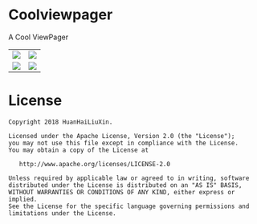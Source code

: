 # Coolviewpager
A Cool ViewPager

<table align="center">
    <tr>
        <td><img src="https://github.com/HuanHaiLiuXin/Coolviewpager/blob/master/ScreenRecorder/notifyDatasetChanged%E7%94%9F%E6%95%88.gif"/></td>
        <td><img src="https://github.com/HuanHaiLiuXin/Coolviewpager/blob/master/ScreenRecorder/%E6%B0%B4%E5%B9%B3%E5%8F%8A%E5%9E%82%E7%9B%B4%E6%96%B9%E5%90%91%E9%A1%B5%E9%9D%A2%E5%88%87%E6%8D%A2%E6%95%88%E6%9E%9C.gif"/></td>
    </tr>
    <tr>
        <td><img src="https://github.com/HuanHaiLiuXin/Coolviewpager/blob/master/ScreenRecorder/%E6%B0%B4%E5%B9%B3%E5%8F%8A%E5%9E%82%E7%9B%B4%E6%BB%91%E5%8A%A8.gif"/></td>
        <td><img src="https://github.com/HuanHaiLiuXin/Coolviewpager/blob/master/ScreenRecorder/%E8%87%AA%E5%8A%A8%E6%BB%9A%E5%8A%A8%E5%8F%AF%E8%AE%BE%E7%BD%AE%E6%96%B9%E5%90%91%E5%8F%8A%E9%97%B4%E9%9A%94%E6%97%B6%E9%97%B4.gif"/></td>
    </tr>
</table>

License
=======

    Copyright 2018 HuanHaiLiuXin.

    Licensed under the Apache License, Version 2.0 (the "License");
    you may not use this file except in compliance with the License.
    You may obtain a copy of the License at

       http://www.apache.org/licenses/LICENSE-2.0

    Unless required by applicable law or agreed to in writing, software
    distributed under the License is distributed on an "AS IS" BASIS,
    WITHOUT WARRANTIES OR CONDITIONS OF ANY KIND, either express or implied.
    See the License for the specific language governing permissions and
    limitations under the License.
